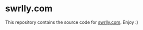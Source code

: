 # swrlly.com

This repository contains the source code for [swrlly.com](https://swrlly.com). Enjoy :)